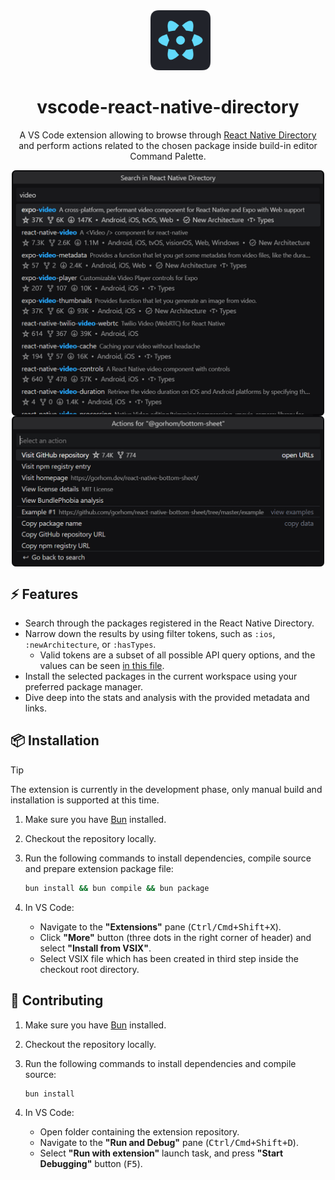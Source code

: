 <dd align="center"><img alt="React Native Directory Logo" height="96" src="./assets/icon.png" /></dd>
<h1 align="center">vscode-react-native-directory</h1>

<p align="center">
A VS Code extension allowing to browse through <a href="https://reactnative.directory/">React Native Directory</a><br/>
and perform actions related to the chosen package inside build-in editor Command Palette.
</p>

<p align="center">
<img alt="Search mode" src="./assets/screenshot.png" width="500" align="center" />
<img alt="Actions list" src="./assets/screenshot-actions.png" width="500" align="center" />
</p>

## ⚡️ Features

* Search through the packages registered in the React Native Directory.
* Narrow down the results by using filter tokens, such as `:ios`, `:newArchitecture`, or `:hasTypes`.
  * Valid tokens are a subset of all possible API query options, and the values can be seen [in this file](/src/utils.ts#L30-L51).
* Install the selected packages in the current workspace using your preferred package manager.
* Dive deep into the stats and analysis with the provided metadata and links.

## 📦 Installation

> [!tip]
> The extension is currently in the development phase, only manual build and installation is supported at this time.

1. Make sure you have [Bun](https://bun.sh/docs/installation) installed.
1. Checkout the repository locally.
1. Run the following commands to install dependencies, compile source and prepare extension package file:
   
   ```sh
   bun install && bun compile && bun package
   ```
1. In VS Code:
   * Navigate to the **"Extensions"** pane (<kbd>Ctrl/Cmd+Shift+X</kbd>).
   * Click **"More"** button (three dots in the right corner of header) and select **"Install from VSIX"**.
   * Select VSIX file which has been created in third step inside the checkout root directory.

## 📝 Contributing

1. Make sure you have [Bun](https://bun.sh/docs/installation) installed.
1. Checkout the repository locally.
1. Run the following commands to install dependencies and compile source:
   
   ```sh
   bun install
   ```
1. In VS Code:
   * Open folder containing the extension repository.
   * Navigate to the **"Run and Debug"** pane (<kbd>Ctrl/Cmd+Shift+D</kbd>).
   * Select **"Run with extension"** launch task, and press **"Start Debugging"** button (<kbd>F5</kbd>).
